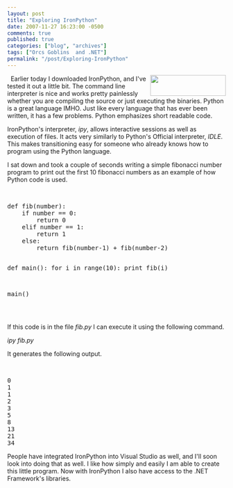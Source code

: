 ```yaml
---
layout: post
title: "Exploring IronPython"
date: 2007-11-27 16:23:00 -0500
comments: true
published: true
categories: ["blog", "archives"]
tags: ["Orcs Goblins  and .NET"]
permalink: "/post/Exploring-IronPython"
---
```

<!-- more -->

<p>&nbsp;<img src="http://upload.wikimedia.org/wikipedia/en/2/25/PythonProgLogo.png" alt="" width="174" height="48" align="right" /> Earlier today I downloaded IronPython, and I've tested it out a little bit. The command line interpreter is nice and works pretty painlessly whether you are compiling the source or just executing the binaries. Python is a great language IMHO. Just like every language that has ever been written, it has a few problems. Python emphasizes short readable code.</p>
<p>IronPython's interpreter, <em>ipy</em>, allows interactive sessions as well as execution of files. It acts very similarly to Python's Official interpreter, <em>IDLE</em>. This makes transitioning easy for someone who already knows how to program using the Python language.</p>
<p>I sat down and took a couple of seconds writing a simple fibonacci number program to print out the first 10 fibonacci numbers as an example of how Python code is used.</p>
<p>&nbsp;</p>
<pre>def fib(number):
    if number == 0:
        return 0
    elif number == 1:
        return 1
    else:
        return fib(number-1) + fib(number-2)

def main():
    for i in range(10):
        print fib(i)

main()
</pre>
<p>&nbsp;</p>
<p>If this code is in the file <em>fib.py</em> I can execute it using the following command.</p>
<p><em>ipy fib.py</em></p>
<p>It generates the following output.</p>
<p>&nbsp;</p>
<pre>0
1
1
2
3
5
8
13
21
34
</pre>
<p>People have integrated IronPython into Visual Studio as well, and I'll soon look into doing that as well. I like how simply and easily I am able to create this little program. Now with IronPython I also have access to the .NET Framework's libraries.</p>

